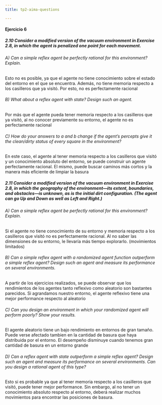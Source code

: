 ```yaml
---
title: tp2-aima-questions

---
```


#### Ejercicio 6
##### 2.10 Consider a modified version of the vacuum environment in Exercise 2.8, in which the agent is penalized one point for each movement.
######  A) Can a simple reflex agent be perfectly rational for this environment? Explain.
Esto no es posible, ya que el agente no tiene conocimiento sobre el estado del entorno en el que se encuentra. Además, no tiene memoria respecto a los casilleros que ya visitó. Por esto, no es perfectamente racional
###### B) What about a reflex agent with state? Design such an agent.
Por más que el agente pueda tener memoria respecto a los casilleros que ya visitó, al no conocer previamente su entorno, el agente no es perfectamente racional
###### C)  How do your answers to a and b change if the agent’s percepts give it the clean/dirty status of every square in the environment?
En este caso, el agente al tener memoria respecto a los casilleros que visitó y un conocimiento absoluto del entorno, se puede construir un agente perfectamente racional. El mismo, puede buscar caminos más cortos y la manera más eficiente de limpiar la basura
##### 2.11 Consider a modified version of the vacuum environment in Exercise 2.8, in which the geography of the environment—its extent, boundaries, and obstacles—is unknown, as is the initial dirt configuration. (The agent can go Up and Down as well as Left and Right.)
###### A) Can a simple reflex agent be perfectly rational for this environment? Explain.
Si el agente no tiene conocimiento de su entorno y memoria respecto a los casilleros que visitó no es perfectamente racional. Al no saber las dimensiones de su entorno, le llevaría más tiempo explorarlo. (movimientos limitados)
###### B) Can a simple reflex agent with a randomized agent function outperform a simple reflex agent? Design such an agent and measure its performance on several environments.
A partir de los ejercicios realizados, se puede observar que los rendimientos de los agentes tanto reflexivo como aleatorio son bastantes parecidos. Si agrandamos nuestro entorno, el agente reflexivo tiene una mejor performance respecto al aleatorio
###### C) Can you design an environment in which your randomized agent will perform poorly? Show your results.
El agente aleatorio tiene un bajo rendimiento en entornos de gran tamaño. Puede verse afectado tambien en la cantidad de basura que haya distribuida por el entorno. El desempeño disminuye cuando tenemos gran cantidad de basura en un entorno grande
###### D)  Can a reflex agent with state outperform a simple reflex agent? Design such an agent and measure its performance on several environments. Can you design a rational agent of this type?
Esto si es probable ya que al tener memoria respecto a los casilleros que visitó, puede tener mejor performance. Sin embargo, al no tener un conocimiento absoluto respecto al entorno, deberá realizar muchos movimientos para encontrar las posiciones de basura.

